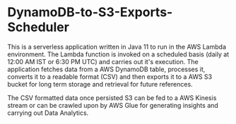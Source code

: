 # DynamoDB-to-S3-Exports-Scheduler

This is a serverless application written in Java 11 to run in the AWS Lambda environment. The Lambda function is invoked on a scheduled basis (daily at 12:00 AM IST or 6:30 PM UTC) 
and carries out it's execution. The application fetches data from a AWS DynamoDB table, processes it, converts it to a readable format (CSV) and then exports it to a AWS S3 bucket for long term storage and retrieval for future
references.

The CSV formatted data once persisted S3 can be fed to a AWS Kinesis stream or can be crawled upon by AWS Glue for generating insights and carrying out Data Analytics.
